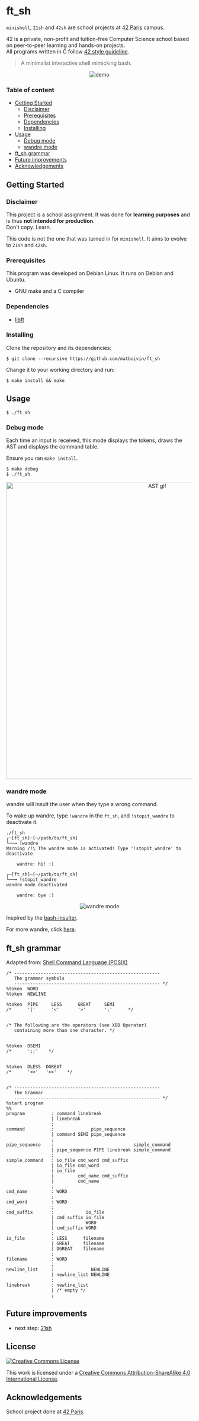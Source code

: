 # ft_sh

`minishell`, `21sh` and `42sh` are school projects at [42 Paris](https://www.42.fr) campus.

42 is a private, non-profit and tuition-free Computer Science school based on peer-to-peer learning and hands-on projects.  
All programs written in C follow [42 style guideline](https://github.com/42Paris/norminette).

> A minimalist interactive shell mimicking bash.

<p align="center">
  <img src="assets/demo.gif" alt="demo" />
</p>

### Table of content

- [Getting Started](#getting-started)
  - [Disclaimer](#disclaimer)
  - [Prerequisites](#prerequisites)
  - [Dependencies](#dependencies)
  - [Installing](#installing)
- [Usage](#usage)
  - [Debug mode](#debug-mode)
  - [wandre mode](#wandre-mode)
- [ft_sh grammar](#ft_sh-grammar)
- [Future improvements](#future-improvements)
- [Acknowledgements](#acknowledgements)

## Getting Started

### Disclaimer

This project is a school assignment. It was done for **learning purposes** and is thus **not intended for production**.  
Don't copy. Learn.

This code is not the one that was turned in for `minishell`. It aims to evolve to `21sh` and `42sh`.

### Prerequisites

This program was developed on Debian Linux. It runs on Debian and Ubuntu.

- GNU make and a C compiler

### Dependencies

- [libft](https://github.com/matboivin/libft)

### Installing

Clone the repository and its dependencies:
```console
$ git clone --recursive https://github.com/matboivin/ft_sh
```

Change it to your working directory and run:
```console
$ make install && make
```

## Usage

```console
$ ./ft_sh
```

### Debug mode

Each time an input is received, this mode displays the tokens, draws the AST and displays the command table.

Ensure you ran `make install`.

```console
$ make debug
$ ./ft_sh
```

<p align="center">
  <img src="assets/ast.gif" alt="AST gif" width="800" />
</p>

### wandre mode

wandre will insult the user when they type a wrong command.

To wake up wandre, type `!wandre` in the `ft_sh`, and `!stopit_wandre` to deactivate it.

```console
./ft_sh 
┌─[ft_sh]─[~/path/to/ft_sh]
└──╼ !wandre
Warning /!\ The wandre mode is activated! Type '!stopit_wandre' to deactivate

    wandre: hi! :)

┌─[ft_sh]─[~/path/to/ft_sh]
└──╼ !stopit_wandre
wandre mode deactivated

    wandre: bye :)
```

<p align="center">
  <img src="assets/wandre_demo.gif" alt="wandre mode" />
</p>

Inspired by the [bash-insulter](https://github.com/hkbakke/bash-insulter).

For more wandre, click [here](https://github.com/matboivin/wandroulette).

## ft_sh grammar

Adapted from: [Shell Command Language (POSIX)](https://pubs.opengroup.org/onlinepubs/9699919799.2018edition/utilities/V3_chap02.html#tag_18_10)

```
/* -------------------------------------------------------
   The grammar symbols
   ------------------------------------------------------- */
%token  WORD
%token  NEWLINE

%token  PIPE     LESS      GREAT     SEMI
/*      '|'      '<'       '>'       ';'      */


/* The following are the operators (see XBD Operator)
   containing more than one character. */


%token  DSEMI
/*      ';;'    */


%token  DLESS  DGREAT
/*      '<<'   '>>'    */


/* -------------------------------------------------------
   The Grammar
   ------------------------------------------------------- */
%start program
%%
program          : command linebreak
                 | linebreak
                 ;
command          :              pipe_sequence
                 | command SEMI pipe_sequence
                 ;
pipe_sequence    :                              simple_command
                 | pipe_sequence PIPE linebreak simple_command
                 ;
simple_command   : io_file cmd_word cmd_suffix
                 | io_file cmd_word
                 | io_file
                 |         cmd_name cmd_suffix
                 |         cmd_name
                 ;
cmd_name         : WORD
                 ;
cmd_word         : WORD
                 ;
cmd_suffix       :            io_file
                 | cmd_suffix io_file
                 |            WORD
                 | cmd_suffix WORD
                 ;
io_file          : LESS      filename
                 | GREAT     filename
                 | DGREAT    filename
                 ;
filename         : WORD
                 ;
newline_list     :              NEWLINE
                 | newline_list NEWLINE
                 ;
linebreak        : newline_list
                 | /* empty */
                 ;
```

## Future improvements

- next step: [21sh](https://github.com/matboivin/ft_sh/issues/3)

## License

<a rel="license" href="http://creativecommons.org/licenses/by-nc/4.0/"><img alt="Creative Commons License" style="border-width:0" src="https://i.creativecommons.org/l/by-nc/4.0/88x31.png" /></a>

This work is licensed under a
[Creative Commons Attribution-ShareAlike 4.0 International License](http://creativecommons.org/licenses/by-nc/4.0/).

## Acknowledgements

School project done at [42 Paris](https://www.42.fr).
